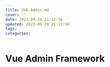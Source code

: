 ```yaml
---
title: VUE-Admin.md
cover: ''
date: 2023-09-20 21:13:50
updated: 2023-09-20 21:13:50
tags:
categories:
---
```



# Vue Admin Framework

## 
[]()